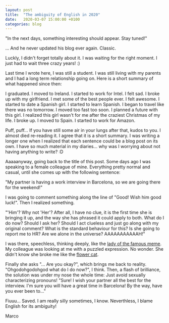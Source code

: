 ```yaml
---
layout: post
title:  "The ambiguity of English in 2020"
date:   2020-03-07 15:00:00 +0100
categories: blog
---
```


"In the next days, something interesting should appear. Stay tuned!"

... And he never updated his blog ever again. Classic.

Luckly, I didn't forget totally about it. I was waiting for the right moment. I just had to wait three crazy years! :)

Last time I wrote here, I was still a student. I was still living with my parents and I had a long term relationship going on. Here is a short summary of what happened since then:

I graduated. I moved to Ireland. I started to work for Intel. I felt sad. I broke up with my girlfriend. I met some of the best people ever. I felt awesome. I started to date a Spanish girl. I started to learn Spanish. I began to travel like there was no tomorrow. I moved too fast too soon. I planned a future with this girl. I realized this girl wasn't for me after the craziest Christmas of my life. I broke up. I moved to Spain. I started to work for Amazon.

Puff, puff... If you have still some air in your lungs after that, kudos to you. I almost died re-reading it. I agree that it is a short summary. I was writing a longer one when I realized that each sentence could be a blog post on its own. I have so much material in my diaries... why was I worrying about not having anything to write? :D

Aaaaanyway, going back to the title of this post. Some days ago I was speaking to a female colleague of mine. Everything pretty normal and casual, until she comes up with the following sentence:

"My partner is having a work interview in Barcelona, so we are going there for the weekend!"

I was going to comment something along the line of "Good! Wish him good luck!". Then I realized something. 

"'Him'? Why not 'Her'? After all, I have no clue, it is the first time she is bringing it up, and the way she has phrased it could apply to both. What do I do now? Should I ask her? Should I act clueless and just go along with my original comment? What is the standard behaviour for this? Is she going to report me to HR? Are we alone in the universe? AAAAAAAAAAAH!"

I was there, speechless, thinking deeply, like the [lady of the famous meme](https://knowyourmeme.com/memes/math-lady-confused-lady). My colleague was looking at me with a puzzled expression. No wonder. She didn't know she broke me like the [flower cat](https://www.youtube.com/watch?v=-Z4jx5VMw8M). 

Finally she asks "... Are you okay?", which brings me back to reality. 
"Ohgodohgodohgod what do I do now?", I think. Then, a flash of brilliance, the solution was under my nose the whole time: Just avoid sexually characterizing pronouns! 
"Sure! I wish your partner all the best for the interview. I'm sure you will have a great time in Barcelona! By the way, have you ever been to..."

Fiuuu... Saved. I am really silly sometimes, I know. Neverthless, I blame English for its ambiguity!

Marco
